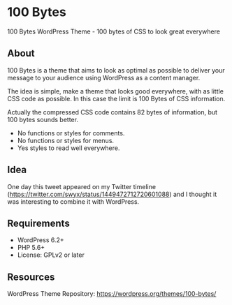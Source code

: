 # 100 Bytes
100 Bytes WordPress Theme - 100 bytes of CSS to look great everywhere

## About

100 Bytes is a theme that aims to look as optimal as possible to deliver your message to your audience using WordPress as a content manager. 

The idea is simple, make a theme that looks good everywhere, with as little CSS code as possible. In this case the limit is 100 Bytes of CSS information.

Actually the compressed CSS code contains 82 bytes of information, but 100 bytes sounds better.

- No functions or styles for comments.
- No functions or styles for menus.
- Yes styles to read well everywhere.

## Idea

One day this tweet appeared on my Twitter timeline (https://twitter.com/swyx/status/1449472712720601088) and I thought it was interesting to combine it with WordPress.

## Requirements

- WordPress 6.2+
- PHP 5.6+
- License: GPLv2 or later

## Resources

WordPress Theme Repository: https://wordpress.org/themes/100-bytes/
